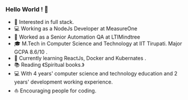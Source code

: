 ### Hello World ! 👋
 
* 🧐   Interested in full stack. 
* 💻   Working as a NodeJs Developer at MeasureOne
* 💼   Worked as a Senior Automation QA at LTIMindtree
* 🎓   M.Tech in Computer Science and Technology at IIT Tirupati. Major GCPA 8.6/10 .
* 🌱   Currently learning ReactJs, Docker and Kubernates .
* 📚   Reading 《Spiritual books.》
* 💻   With 4 years' computer science and technology education and 2 years' development working experience.
* ⛵   Encouraging people for coding.

